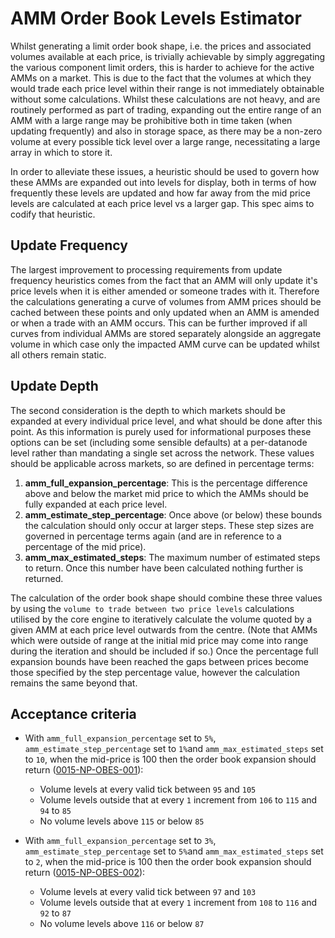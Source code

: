 
# AMM Order Book Levels Estimator

Whilst generating a limit order book shape, i.e. the prices and associated volumes available at each price, is trivially achievable by simply aggregating the various component limit orders, this is harder to achieve for the active AMMs on a market. This is due to the fact that the volumes at which they would trade each price level within their range is not immediately obtainable without some calculations. Whilst these calculations are not heavy, and are routinely performed as part of trading, expanding out the entire range of an AMM with a large range may be prohibitive both in time taken (when updating frequently) and also in storage space, as there may be a non-zero volume at every possible tick level over a large range, necessitating a large array in which to store it.

In order to alleviate these issues, a heuristic should be used to govern how these AMMs are expanded out into levels for display, both in terms of how frequently these levels are updated and how far away from the mid price levels are calculated at each price level vs a larger gap. This spec aims to codify that heuristic.

## Update Frequency

The largest improvement to processing requirements from update frequency heuristics comes from the fact that an AMM will only update it's price levels when it is either amended or someone trades with it. Therefore the calculations generating a curve of volumes from AMM prices should be cached between these points and only updated when an AMM is amended or when a trade with an AMM occurs. This can be further improved if all curves from individual AMMs are stored separately alongside an aggregate volume in which case only the impacted AMM curve can be updated whilst all others remain static.

## Update Depth

The second consideration is the depth to which markets should be expanded at every individual price level, and what should be done after this point. As this information is purely used for informational purposes these options can be set (including some sensible defaults) at a per-datanode level rather than mandating a single set across the network. These values should be applicable across markets, so are defined in percentage terms:

  1. **amm_full_expansion_percentage**: This is the percentage difference above and below the market mid price to which the AMMs should be fully expanded at each price level.
  1. **amm_estimate_step_percentage**: Once above (or below) these bounds the calculation should only occur at larger steps. These step sizes are governed in percentage terms again (and are in reference to a percentage of the mid price).
  1. **amm_max_estimated_steps**: The maximum number of estimated steps to return. Once this number have been calculated nothing further is returned.

The calculation of the order book shape should combine these three values by using the `volume to trade between two price levels` calculations utilised by the core engine to iteratively calculate the volume quoted by a given AMM at each price level outwards from the centre. (Note that AMMs which were outside of range at the initial mid price may come into range during the iteration and should be included if so.) Once the percentage full expansion bounds have been reached the gaps between prices become those specified by the step percentage value, however the calculation remains the same beyond that.


## Acceptance criteria

  - With `amm_full_expansion_percentage` set to `5%`, `amm_estimate_step_percentage` set to `1%`and `amm_max_estimated_steps` set to `10`, when the mid-price is 100 then the order book expansion should return (<a name="0015-NP-OBES-001" href="#0015-NP-OBES-001">0015-NP-OBES-001</a>):
    - Volume levels at every valid tick between `95` and `105`
    - Volume levels outside that at every `1` increment from `106` to `115` and `94` to `85`
    - No volume levels above `115` or below `85`
  
  - With `amm_full_expansion_percentage` set to `3%`, `amm_estimate_step_percentage` set to `5%`and `amm_max_estimated_steps` set to `2`, when the mid-price is 100 then the order book expansion should return (<a name="0015-NP-OBES-002" href="#0015-NP-OBES-002">0015-NP-OBES-002</a>):
    - Volume levels at every valid tick between `97` and `103`
    - Volume levels outside that at every `1` increment from `108` to `116` and `92` to `87`
    - No volume levels above `116` or below `87`